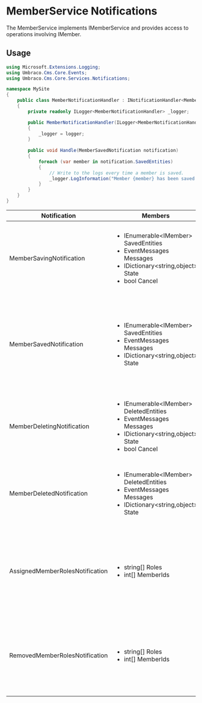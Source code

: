 # MemberService Notifications

The MemberService implements IMemberService and provides access to operations involving IMember.

## Usage

```csharp
using Microsoft.Extensions.Logging;
using Umbraco.Cms.Core.Events;
using Umbraco.Cms.Core.Services.Notifications;

namespace MySite
{
    public class MemberNotificationHandler : INotificationHandler<MemberSavedNotification>
    {
        private readonly ILogger<MemberNotificationHandler> _logger;

        public MemberNotificationHandler(ILogger<MemberNotificationHandler> logger)
        {
            _logger = logger;
        }
        
        public void Handle(MemberSavedNotification notification)
        {
            foreach (var member in notification.SavedEntities)
            {
                // Write to the logs every time a member is saved.
                _logger.LogInformation("Member {member} has been saved and notification published!", member.Name);
            }
        }
    }
}
```

| Notification                    | Members                                                                                                                                                      | Description                                                                                                                                                                                                                                                                                                                                                                                                                     |
| ------------------------------- | ------------------------------------------------------------------------------------------------------------------------------------------------------------ | ------------------------------------------------------------------------------------------------------------------------------------------------------------------------------------------------------------------------------------------------------------------------------------------------------------------------------------------------------------------------------------------------------------------------------- |
| MemberSavingNotification        | <ul><li>IEnumerable&#x3C;IMember> SavedEntities</li><li>EventMessages Messages</li><li>IDictionary&#x3C;string,object> State</li><li>bool Cancel</li></ul>   | <p>Published when MemberService.Saving is called in the API.<br>NOTE: It can be skipped completely if the parameter "raiseEvents" is set to false during the Save method call (true by default).<br>SavedEntities: Gets the collection of IMember objects being saved.</p>                                                                                                                                                      |
| MemberSavedNotification         | <ul><li>IEnumerable&#x3C;IMember> SavedEntities</li><li>EventMessages Messages</li><li>IDictionary&#x3C;string,object> State</li></ul>                       | <p>Published when MemberService.Save is called in the API and after data has been persisted.<br>NOTE: It can be skipped completely if the parameter "raiseEvents" is set to false during the Save method call (true by default).<br><em>NOTE:</em> <a href="determining-new-entity.md"><em>See here on how to determine if the entity is brand new</em></a><br>SavedEntities: Gets the saved collection of IMember objects.</p> |
| MemberDeletingNotification      | <ul><li>IEnumerable&#x3C;IMember> DeletedEntities</li><li>EventMessages Messages</li><li>IDictionary&#x3C;string,object> State</li><li>bool Cancel</li></ul> | <p>Published when MemberService.Delete, and MemberService.DeleteMembersOfType are called in the API.<br>DeletedEntities: Gets the collection of IMember objects being deleted.</p>                                                                                                                                                                                                                                              |
| MemberDeletedNotification       | <ul><li>IEnumerable&#x3C;IMember> DeletedEntities</li><li>EventMessages Messages</li><li>IDictionary&#x3C;string,object> State</li></ul>                     | <p>Published when MemberService.Delete, and MemberService.DeleteMembersOfType are called in the API, after the members has been deleted.<br>DeletedEntities: Gets the collection of deleted IMember objects.</p>                                                                                                                                                                                                                |
| AssignedMemberRolesNotification | <ul><li>string[] Roles</li><li>int[] MemberIds</li></ul>                                                                                                     | <p>Published when MemberService.AssignRoles, and MemberService.ReplaceRoles are called in the API.</p><ol><li>Roles: Collection of role names being assigned.</li><li>MemberIds: Collection of Ids of the members the roles are being assigned to.</li></ol>                                                                                                                                                                    |
| RemovedMemberRolesNotification  | <ul><li>string[] Roles</li><li>int[] MemberIds</li></ul>                                                                                                     | <p>Published when MemberService.DissociateRoles are being called in the API.</p><ol><li>Roles: Collection of role names being removed.</li><li>MemberIds: Collection of Ids of the members the roles are being removed from.</li></ol>                                                                                                                                                                                          |
